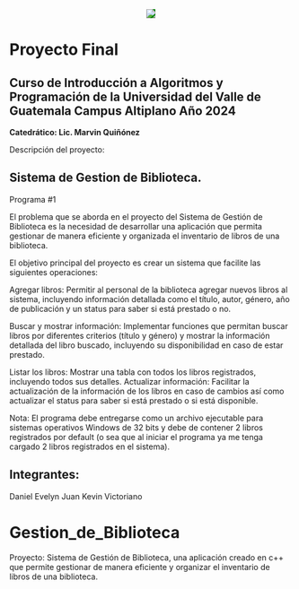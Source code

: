 <div align="center">
  <img align="center" src="https://res.cloudinary.com/webuvg/image/upload/f_auto/v1551291412/WEB/institucional/logouvg.png" style="background-color:green;" >
</div>

# Proyecto Final 
## Curso de Introducción a Algoritmos y Programación de la Universidad del Valle de Guatemala Campus Altiplano Año 2024

**Catedrático: Lic. Marvin Quiñónez**

Descripción del proyecto: 
## Sistema de Gestion de Biblioteca. 
Programa #1

El problema que se aborda en el proyecto del Sistema de Gestión de Biblioteca es la necesidad de desarrollar una aplicación que permita gestionar de manera eficiente y organizada el inventario de libros de una biblioteca.

El objetivo principal del proyecto es crear un sistema que facilite las siguientes operaciones:

Agregar libros: Permitir al personal de la biblioteca agregar nuevos libros al sistema, incluyendo información detallada como el título, autor, género, año de publicación y un status para saber si está prestado o no.

Buscar y mostrar información: Implementar funciones que permitan buscar libros por diferentes criterios (título y género) y mostrar la información detallada del libro buscado, incluyendo su disponibilidad en caso de estar prestado.

Listar los libros: Mostrar una tabla con todos los libros registrados, incluyendo todos sus detalles.
Actualizar información: Facilitar la actualización de la información de los libros en caso de cambios así como actualizar el status para saber si está prestado o si está disponible.

Nota: El programa debe entregarse como un archivo ejecutable para sistemas operativos Windows de 32 bits y debe de contener 2 libros registrados por default (o sea que al iniciar el programa ya me tenga cargado 2 libros registrados en el sistema).

## Integrantes: 
Daniel
Evelyn
Juan
Kevin
Victoriano

# Gestion_de_Biblioteca
Proyecto: Sistema de Gestión de Biblioteca, una aplicación creado en c++ que permite gestionar de manera eficiente y organizar el inventario de libros de una biblioteca.

